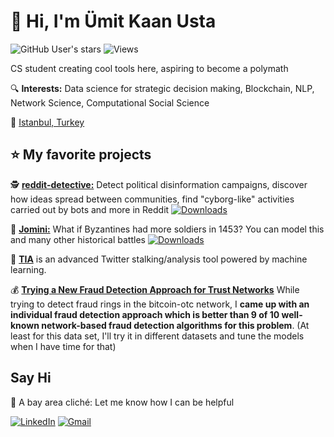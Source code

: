 # :wave: Hi, I'm Ümit Kaan Usta 

![GitHub User's stars](https://img.shields.io/github/stars/umitkaanusta?style=social) ![Views](https://komarev.com/ghpvc/?username=umitkaanusta)

CS student creating cool tools here, aspiring to become a polymath

:mag: **Interests:** Data science for strategic decision making, Blockchain, NLP, Network Science, Computational Social Science

:round_pushpin: [Istanbul, Turkey](https://cekergezer.com/wp-content/uploads/2021/03/galata-kulesi-fotograflari-istanbul-fotograflari-cekergezer-hakan-aydin.jpg)

## :star: My favorite projects

:detective: [**reddit-detective:**](https://github.com/umitkaanusta/reddit-detective) Detect political disinformation campaigns, discover how ideas spread between communities, find "cyborg-like" activities carried out by bots and more in Reddit [![Downloads](https://pepy.tech/badge/reddit-detective)](https://pepy.tech/project/reddit-detective)

:european_castle: [**Jomini:**](https://github.com/umitkaanusta/Jomini) What if Byzantines had more soldiers in 1453? You can model this and many other historical battles [![Downloads](https://pepy.tech/badge/jomini)](https://pepy.tech/project/jomini)

:baby_chick: [**TIA**](https://github.com/umitkaanusta/TIA) is an advanced Twitter stalking/analysis tool powered by machine learning.

:moneybag: [**Trying a New Fraud Detection Approach for Trust Networks**](https://github.com/umitkaanusta/FraudRingDetection-TrustNetworks-Trying-New-Approach) While trying to detect fraud rings in the bitcoin-otc network, I **came up with an individual fraud detection approach which is better than 9 of 10 well-known network-based fraud detection algorithms for this problem**. (At least for this data set, I'll try it in different datasets and tune the models when I have time for that)

## Say Hi

:bridge_at_night: A bay area cliché: Let me know how I can be helpful

[![LinkedIn](https://img.shields.io/badge/linkedin-%230077B5.svg?style=for-the-badge&logo=linkedin&logoColor=white)](https://linkedin.com/in/umitkaanusta)
[![Gmail](https://img.shields.io/badge/Gmail-D14836?style=for-the-badge&logo=gmail&logoColor=white)](mailto:u.kaanusta@gmail.com)
